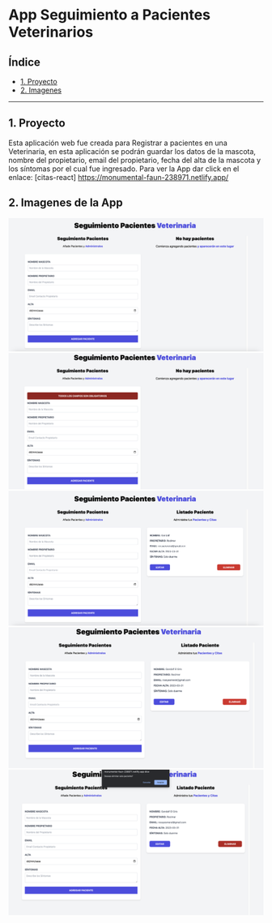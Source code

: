 # App Seguimiento a Pacientes Veterinarios

## Índice

* [1. Proyecto](#1-proyecto)
* [2. Imagenes](#2-imagenes-de-la-App)




***
## 1. Proyecto
Esta aplicación web fue creada para Registrar a pacientes en una Veterinaria, en esta aplicación se podrán guardar
los datos de la mascota, nombre del propietario, email del propietario, fecha del alta de la mascota y los síntomas 
por el cual fue ingresado. Para ver la App dar click en el enlace:
[citas-react] https://monumental-faun-238971.netlify.app/


## 2. Imagenes de la App
![img1](./img/inicio.png)
![img2](./img/sindatos.png)
![img3](./img/paciente.png)
![img4](./img/editando.png)
![img5](./img/eliminando.png)








